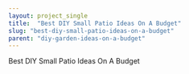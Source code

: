 ```yaml
---
layout: project_single
title:  "Best DIY Small Patio Ideas On A Budget"
slug: "best-diy-small-patio-ideas-on-a-budget"
parent: "diy-garden-ideas-on-a-budget"
---
```

Best DIY Small Patio Ideas On A Budget